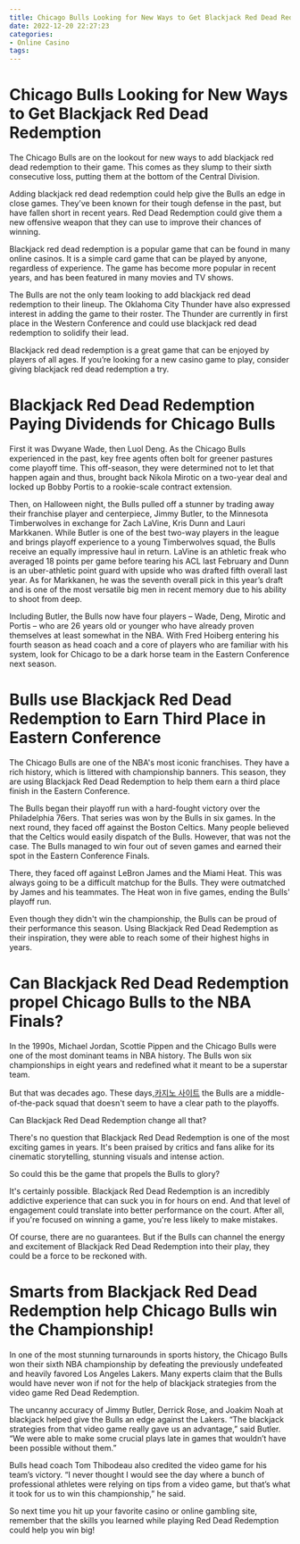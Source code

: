 ```yaml
---
title: Chicago Bulls Looking for New Ways to Get Blackjack Red Dead Redemption
date: 2022-12-20 22:27:23
categories:
- Online Casino
tags:
---
```



#  Chicago Bulls Looking for New Ways to Get Blackjack Red Dead Redemption

The Chicago Bulls are on the lookout for new ways to add blackjack red dead redemption to their game. This comes as they slump to their sixth consecutive loss, putting them at the bottom of the Central Division.

Adding blackjack red dead redemption could help give the Bulls an edge in close games. They’ve been known for their tough defense in the past, but have fallen short in recent years. Red Dead Redemption could give them a new offensive weapon that they can use to improve their chances of winning.

Blackjack red dead redemption is a popular game that can be found in many online casinos. It is a simple card game that can be played by anyone, regardless of experience. The game has become more popular in recent years, and has been featured in many movies and TV shows.

The Bulls are not the only team looking to add blackjack red dead redemption to their lineup. The Oklahoma City Thunder have also expressed interest in adding the game to their roster. The Thunder are currently in first place in the Western Conference and could use blackjack red dead redemption to solidify their lead.

Blackjack red dead redemption is a great game that can be enjoyed by players of all ages. If you’re looking for a new casino game to play, consider giving blackjack red dead redemption a try.

#  Blackjack Red Dead Redemption Paying Dividends for Chicago Bulls
First it was Dwyane Wade, then Luol Deng. As the Chicago Bulls experienced in the past, key free agents often bolt for greener pastures come playoff time.
This off-season, they were determined not to let that happen again and thus, brought back Nikola Mirotic on a two-year deal and locked up Bobby Portis to a rookie-scale contract extension.
 
Then, on Halloween night, the Bulls pulled off a stunner by trading away their franchise player and centerpiece, Jimmy Butler, to the Minnesota Timberwolves in exchange for Zach LaVine, Kris Dunn and Lauri Markkanen.
While Butler is one of the best two-way players in the league and brings playoff experience to a young Timberwolves squad, the Bulls receive an equally impressive haul in return. LaVine is an athletic freak who averaged 18 points per game before tearing his ACL last February and Dunn is an uber-athletic point guard with upside who was drafted fifth overall last year. As for Markkanen, he was the seventh overall pick in this year’s draft and is one of the most versatile big men in recent memory due to his ability to shoot from deep.
 
Including Butler, the Bulls now have four players – Wade, Deng, Mirotic and Portis – who are 26 years old or younger who have already proven themselves at least somewhat in the NBA. With Fred Hoiberg entering his fourth season as head coach and a core of players who are familiar with his system, look for Chicago to be a dark horse team in the Eastern Conference next season.

#  Bulls use Blackjack Red Dead Redemption to Earn Third Place in Eastern Conference

The Chicago Bulls are one of the NBA's most iconic franchises. They have a rich history, which is littered with championship banners. This season, they are using Blackjack Red Dead Redemption to help them earn a third place finish in the Eastern Conference.

The Bulls began their playoff run with a hard-fought victory over the Philadelphia 76ers. That series was won by the Bulls in six games. In the next round, they faced off against the Boston Celtics. Many people believed that the Celtics would easily dispatch of the Bulls. However, that was not the case. The Bulls managed to win four out of seven games and earned their spot in the Eastern Conference Finals.

There, they faced off against LeBron James and the Miami Heat. This was always going to be a difficult matchup for the Bulls. They were outmatched by James and his teammates. The Heat won in five games, ending the Bulls' playoff run.

Even though they didn't win the championship, the Bulls can be proud of their performance this season. Using Blackjack Red Dead Redemption as their inspiration, they were able to reach some of their highest highs in years.

#  Can Blackjack Red Dead Redemption propel Chicago Bulls to the NBA Finals?

In the 1990s, Michael Jordan, Scottie Pippen and the Chicago Bulls were one of the most dominant teams in NBA history. The Bulls won six championships in eight years and redefined what it meant to be a superstar team.

But that was decades ago. These days,[카지노 사이트](https://choegocasino.com/) the Bulls are a middle-of-the-pack squad that doesn't seem to have a clear path to the playoffs.

Can Blackjack Red Dead Redemption change all that?

There's no question that Blackjack Red Dead Redemption is one of the most exciting games in years. It's been praised by critics and fans alike for its cinematic storytelling, stunning visuals and intense action.

So could this be the game that propels the Bulls to glory?

It's certainly possible. Blackjack Red Dead Redemption is an incredibly addictive experience that can suck you in for hours on end. And that level of engagement could translate into better performance on the court. After all, if you're focused on winning a game, you're less likely to make mistakes.

Of course, there are no guarantees. But if the Bulls can channel the energy and excitement of Blackjack Red Dead Redemption into their play, they could be a force to be reckoned with.

#  Smarts from Blackjack Red Dead Redemption help Chicago Bulls win the Championship!

In one of the most stunning turnarounds in sports history, the Chicago Bulls won their sixth NBA championship by defeating the previously undefeated and heavily favored Los Angeles Lakers. Many experts claim that the Bulls would have never won if not for the help of blackjack strategies from the video game Red Dead Redemption.

The uncanny accuracy of Jimmy Butler, Derrick Rose, and Joakim Noah at blackjack helped give the Bulls an edge against the Lakers. “The blackjack strategies from that video game really gave us an advantage,” said Butler. “We were able to make some crucial plays late in games that wouldn’t have been possible without them.”

Bulls head coach Tom Thibodeau also credited the video game for his team’s victory. “I never thought I would see the day where a bunch of professional athletes were relying on tips from a video game, but that’s what it took for us to win this championship,” he said.

So next time you hit up your favorite casino or online gambling site, remember that the skills you learned while playing Red Dead Redemption could help you win big!